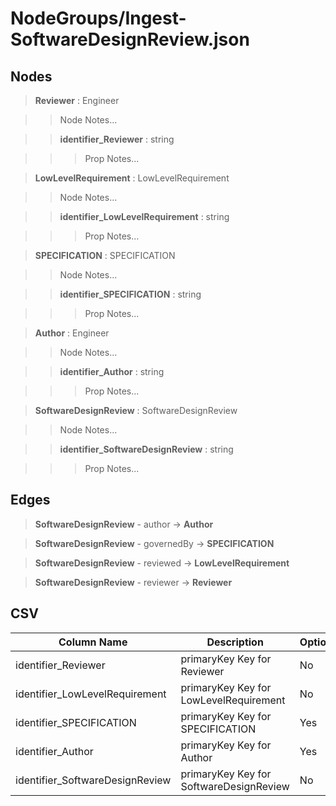 # NodeGroups/Ingest-SoftwareDesignReview.json
## Nodes

>**Reviewer** : Engineer

>>Node Notes...

>>**identifier_Reviewer** : string
    
>>>Prop Notes...

>**LowLevelRequirement** : LowLevelRequirement

>>Node Notes...

>>**identifier_LowLevelRequirement** : string
    
>>>Prop Notes...

>**SPECIFICATION** : SPECIFICATION

>>Node Notes...

>>**identifier_SPECIFICATION** : string
    
>>>Prop Notes...

>**Author** : Engineer

>>Node Notes...

>>**identifier_Author** : string
    
>>>Prop Notes...

>**SoftwareDesignReview** : SoftwareDesignReview

>>Node Notes...

>>**identifier_SoftwareDesignReview** : string
    
>>>Prop Notes...

## Edges

>**SoftwareDesignReview** - author -> **Author**

>**SoftwareDesignReview** - governedBy -> **SPECIFICATION**

>**SoftwareDesignReview** - reviewed -> **LowLevelRequirement**

>**SoftwareDesignReview** - reviewer -> **Reviewer**

## CSV

Column Name | Description |Optional
------------|-------------|---
identifier_Reviewer| primaryKey Key for Reviewer | No
identifier_LowLevelRequirement| primaryKey Key for LowLevelRequirement | No
identifier_SPECIFICATION| primaryKey Key for SPECIFICATION | Yes
identifier_Author| primaryKey Key for Author | Yes
identifier_SoftwareDesignReview| primaryKey Key for SoftwareDesignReview | No
